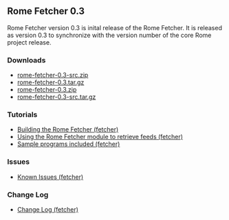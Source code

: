 ## Rome Fetcher 0.3

Rome Fetcher version 0.3 is inital release of the Rome Fetcher. It is
released as version 0.3 to synchronize with the version number of the
core Rome project release.

### Downloads

-   [rome-fetcher-0.3-src.zip](./rome-fetcher-0.3-src.zip)
-   [rome-fetcher-0.3.tar.gz](./rome-fetcher-0.3.tar.gz)
-   [rome-fetcher-0.3.zip](./rome-fetcher-0.3.zip)
-   [rome-fetcher-0.3-src.tar.gz](./rome-fetcher-0.3-src.tar.gz)

### Tutorials

-   [Building the Rome Fetcher
    (fetcher)](../BuildingTheRomeFetcher.html)
-   [Using the Rome Fetcher module to retrieve feeds
    (fetcher)](../UsingTheRomeFetcherModuleToRetrieveFeeds.html)
-   [Sample programs included (fetcher)](../SampleProgramsIncluded.html)

### Issues

-   [Known Issues (fetcher)](../KnownIssues.html)

### Change Log

-   [Change Log (fetcher)](../ChangeLog.html)
